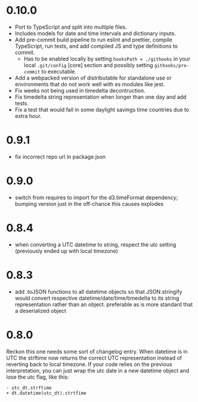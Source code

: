 # 0.10.0

- Port to TypeScript and split into multiple files.
- Includes models for date and time intervals and dictionary inputs.
- Add pre-commit build pipeline to run eslint and prettier, compile TypeScript, run tests, and add compiled JS and type definitions to commit.
  - Has to be enabled locally by setting `hooksPath = ./githooks` in your local `.git/config` [core] section and possibly setting `githooks/pre-commit` to executable.
- Add a webpacked version of distributable for standalone use or environments that do not work well with es modules like jest.
- Fix weeks not being used in timedelta decontruction.
- Fix timedelta string representation when longer than one day and add tests.
- Fix a test that would fail in some daylight savings time countries due to extra hour.

# 0.9.1

- fix incorrect repo url in package.json

# 0.9.0

- switch from requires to import for the d3.timeFormat dependency; bumping
  version just in the off-chance this causes explodes

# 0.8.4

- when converting a UTC datetime to string, respect the utc setting
  (previously ended up with local timezone)

# 0.8.3

- add .toJSON functions to all datetime objects so that JSON.stringify would
  convert respective datetime/date/time/timedelta to its string representation
  rather than an object. preferable as is more standard that a deserialized
  object

# 0.8.0

Reckon this one needs some sort of changelog entry.
When datetime is in UTC the strftime now returns the correct UTC representation
instead of reverting back to local timezone.
If your code relies on the previous interpretation, you can just wrap the utc
date in a new datetime object and lose the utc flag, like this:

```
- utc_dt.strftime
+ dt.datetime(utc_dt).strtfime
```
